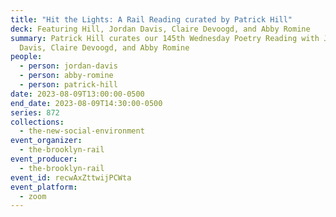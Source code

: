 ```yaml
---
title: "Hit the Lights: A Rail Reading curated by Patrick Hill"
deck: Featuring Hill, Jordan Davis, Claire Devoogd, and Abby Romine
summary: Patrick Hill curates our 145th Wednesday Poetry Reading with Jordan
  Davis, Claire Devoogd, and Abby Romine
people:
  - person: jordan-davis
  - person: abby-romine
  - person: patrick-hill
date: 2023-08-09T13:00:00-0500
end_date: 2023-08-09T14:30:00-0500
series: 872
collections:
  - the-new-social-environment
event_organizer:
  - the-brooklyn-rail
event_producer:
  - the-brooklyn-rail
event_id: recwAxZttwijPCWta
event_platform:
  - zoom
---
```

